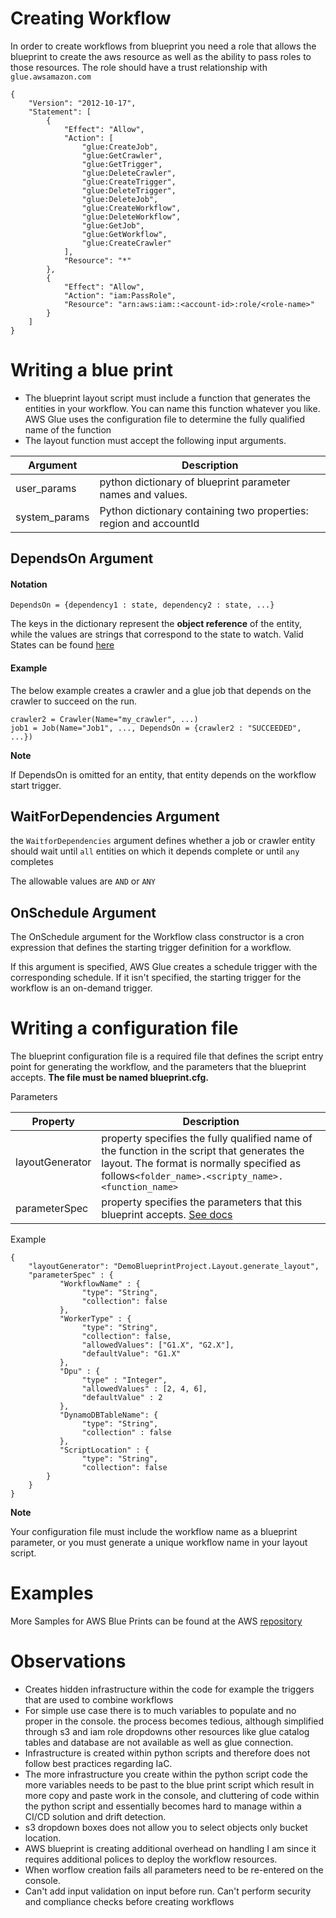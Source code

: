 # Creating Workflow 

In order to create workflows from blueprint you need a role that allows the blueprint to create the aws resource as well as the ability to pass roles to those resources. The role should have a trust relationship with `glue.awsamazon.com`

```
{
    "Version": "2012-10-17",
    "Statement": [
        {
            "Effect": "Allow",
            "Action": [
                "glue:CreateJob",
                "glue:GetCrawler",
                "glue:GetTrigger",
                "glue:DeleteCrawler",
                "glue:CreateTrigger",
                "glue:DeleteTrigger",
                "glue:DeleteJob",
                "glue:CreateWorkflow",
                "glue:DeleteWorkflow",
                "glue:GetJob",
                "glue:GetWorkflow",
                "glue:CreateCrawler"
            ],
            "Resource": "*"
        },
        {
            "Effect": "Allow",
            "Action": "iam:PassRole",
            "Resource": "arn:aws:iam::<account-id>:role/<role-name>"
        }
    ]
}
```


# Writing a blue print
 - The blueprint layout script must include a function that generates the entities in your workflow. You can name this function whatever you like. AWS Glue uses the configuration file to determine the fully qualified name of the function
 - The layout function must accept the following input arguments.
    
| Argument | Description | 
|----------|-------------|
| user_params| python dictionary of blueprint parameter names and values.|
| system_params | Python dictionary containing two properties: region and accountId| 


## DependsOn Argument 

#### Notation 

`DependsOn = {dependency1 : state, dependency2 : state, ...}`

The keys in the dictionary represent the **object reference** of the entity, while the values are strings that correspond to the state to watch. Valid States can be found [here](https://docs.aws.amazon.com/glue/latest/dg/aws-glue-api-jobs-trigger.html#aws-glue-api-jobs-trigger-Condition)

#### Example 

The below example creates a crawler and a glue job that depends on the crawler to succeed on the run.

```
crawler2 = Crawler(Name="my_crawler", ...)
job1 = Job(Name="Job1", ..., DependsOn = {crawler2 : "SUCCEEDED", ...})

```
**Note**

If DependsOn is omitted for an entity, that entity depends on the workflow start trigger.

## WaitForDependencies Argument 

 the `WaitforDependencies` argument defines whether a job or crawler entity should wait until `all` entities on which it depends complete or until `any` completes 

The allowable values are `AND` or `ANY`

## OnSchedule Argument 

 The OnSchedule argument for the Workflow class constructor is a cron expression that defines the starting trigger definition for a workflow.

 If this argument is specified, AWS Glue creates a schedule trigger with the corresponding schedule. If it isn't specified, the starting trigger for the workflow is an on-demand trigger.


# Writing a configuration file 

The blueprint configuration file is a required file that defines the script entry point for generating the workflow, and the parameters that the blueprint accepts. **The file must be named blueprint.cfg.**

Parameters

| Property | Description 
|----------|-----------|
| layoutGenerator |  property specifies the fully qualified name of the function in the script that generates the layout. The format is normally specified as follows`<folder_name>.<scripty_name>.<function_name>` | 
| parameterSpec | property specifies the parameters that this blueprint accepts. [See docs](https://docs.aws.amazon.com/glue/latest/dg/developing-blueprints-code-parameters.html) | 



Example

```
{
    "layoutGenerator": "DemoBlueprintProject.Layout.generate_layout",
    "parameterSpec" : {
           "WorkflowName" : {
                "type": "String",
                "collection": false
           },
           "WorkerType" : {
                "type": "String",
                "collection": false,
                "allowedValues": ["G1.X", "G2.X"],
                "defaultValue": "G1.X"
           },
           "Dpu" : {
                "type" : "Integer",
                "allowedValues" : [2, 4, 6],
                "defaultValue" : 2
           },
           "DynamoDBTableName": {
                "type": "String",
                "collection" : false
           },
           "ScriptLocation" : {
                "type": "String",
                "collection": false
    	}
    }
}
```

**Note** 

Your configuration file must include the workflow name as a blueprint parameter, or you must generate a unique workflow name in your layout script.

# Examples
 More Samples for AWS Blue Prints can be found at the AWS [repository](https://github.com/awslabs/aws-glue-blueprint-libs/tree/master/samples)

# Observations
 - Creates hidden infrastructure within the code for example the triggers that are used to combine workflows
 - For simple use case there is to much variables to populate and no proper in the console. the process becomes tedious, although simplified through s3 and iam role dropdowns other resources like glue catalog tables and database are not available as well as glue connection. 
 - Infrastructure is created within python scripts and therefore does not follow best practices regarding IaC. 
 - The more infrastructure you create within the python script code the more variables needs to be past to the blue print script which result in more copy and paste work in the console, and cluttering of code within the python script and essentially becomes hard to manage within a CI/CD solution and drift detection. 
 - s3 dropdown boxes does not allow you to select objects only bucket location. 
 - AWS blueprint is creating additional overhead on handling I am since it requires additional polices to deploy the workflow resources.
 - When worflow creation fails all parameters need to be re-entered on the console.
 - Can't add input validation on input before run. Can't perform security and compliance checks  before creating workflows 

